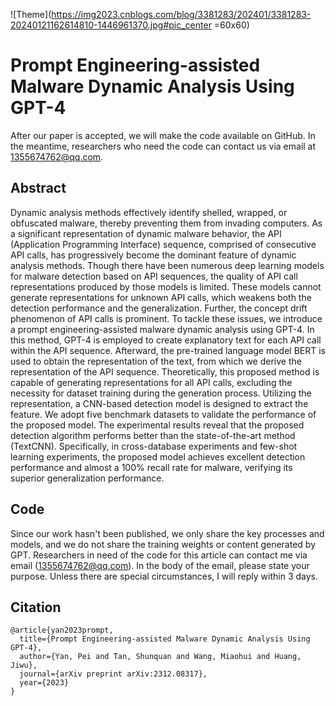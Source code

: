 ![Theme](https://img2023.cnblogs.com/blog/3381283/202401/3381283-20240121162614810-1446961370.jpg#pic_center =60x60)

# Prompt Engineering-assisted Malware Dynamic Analysis Using GPT-4

After our paper is accepted, we will make the code available on GitHub. In the meantime, researchers who need the code can contact us via email at 1355674762@qq.com.

## Abstract
Dynamic analysis methods effectively identify shelled, wrapped, or obfuscated malware, thereby preventing them from invading computers. As a significant representation of dynamic malware behavior, the API (Application Programming Interface) sequence, comprised of consecutive API calls, has progressively become the dominant feature of dynamic analysis methods. Though there have been numerous deep learning models for malware detection based on API sequences, the quality of API call representations produced by those models is limited. These models cannot generate representations for unknown API calls, which weakens both the detection performance and the generalization. Further, the concept drift phenomenon of API calls is prominent. To tackle these issues, we introduce a prompt engineering-assisted malware dynamic analysis using GPT-4. In this method, GPT-4 is employed to create explanatory text for each API call within the API sequence. Afterward, the pre-trained language model BERT is used to obtain the representation of the text, from which we derive the representation of the API sequence. Theoretically, this proposed method is capable of generating representations for all API calls, excluding the necessity for dataset training during the generation process. Utilizing the representation, a CNN-based detection model is designed to extract the feature. We adopt five benchmark datasets to validate the performance of the proposed model. The experimental results reveal that the proposed detection algorithm performs better than the state-of-the-art method (TextCNN). Specifically, in cross-database experiments and few-shot learning experiments, the proposed model achieves excellent detection performance and almost a 100% recall rate for malware, verifying its superior generalization performance.

## Code

Since our work hasn't been published, we only share the key processes and models, and we do not share the training weights or content generated by GPT. Researchers in need of the code for this article can contact me via email (1355674762@qq.com). In the body of the email, please state your purpose. Unless there are special circumstances, I will reply within 3 days.

## Citation

```
@article{yan2023prompt,
  title={Prompt Engineering-assisted Malware Dynamic Analysis Using GPT-4},
  author={Yan, Pei and Tan, Shunquan and Wang, Miaohui and Huang, Jiwu},
  journal={arXiv preprint arXiv:2312.08317},
  year={2023}
}
```
